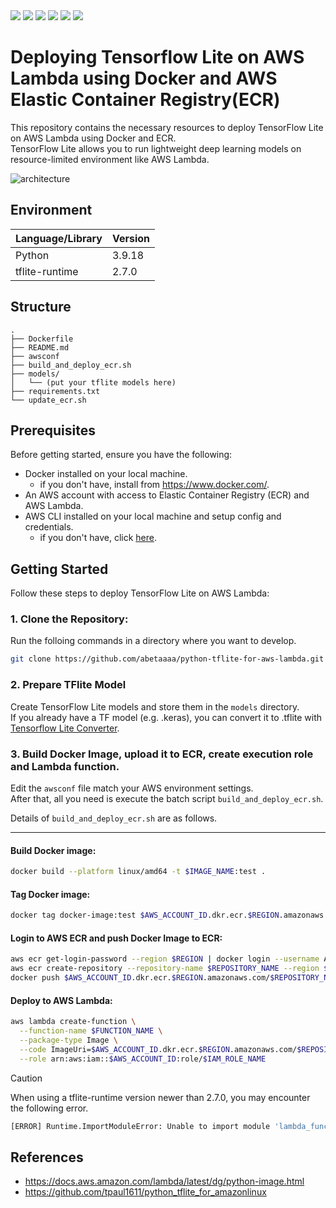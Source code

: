 <div id="top">

<img src="https://img.shields.io/badge/Python-3776AB.svg?logo=python&logoColor=white">
<img src="https://img.shields.io/badge/-AWS%20Lambda-232F3E.svg?logo=awslambda&style=flat">
<img src="https://img.shields.io/badge/-AWS%20ECR-232F3E.svg?logo=amazonecs&style=flat">
<img src="https://img.shields.io/badge/-Docker-2496ED.svg?logo=docker&logoColor=white">
<img src="https://img.shields.io/badge/-TensorFlow%20Lite-FF6F00?logo=tensorflow&logoColor=white">
<img src="https://img.shields.io/badge/-WSL2-E95420?logo=ubuntu&logoColor=white">

</br>
</div>

# Deploying Tensorflow Lite on AWS Lambda using Docker and AWS Elastic Container Registry(ECR)
This repository contains the necessary resources to deploy TensorFlow Lite on AWS Lambda using Docker and ECR.  
TensorFlow Lite allows you to run lightweight deep learning models on resource-limited environment like AWS Lambda.  

![architecture](https://github.com/abetaaaa/python-tflite-for-aws-lambda/assets/78013610/d350841c-ab3d-447d-a638-550865201dbf)


## Environment
| Language/Library   | Version |
| ------------------ | ------- | 
| Python             | 3.9.18  |
| tflite-runtime     | 2.7.0   |

## Structure
```
.  
├── Dockerfile  
├── README.md  
├── awsconf
├── build_and_deploy_ecr.sh
├── models/  
│   └── (put your tflite models here)  
├── requirements.txt  
└── update_ecr.sh  
```

## Prerequisites
Before getting started, ensure you have the following:
- Docker installed on your local machine.
    - if you don't have, install from https://www.docker.com/.
- An AWS account with access to Elastic Container Registry (ECR) and AWS Lambda.
- AWS CLI installed on your local machine and setup config and credentials.
    - if you don't have, click [here](https://docs.aws.amazon.com/latest/cli/latest/userguide/getting-started-install.html).


## Getting Started

Follow these steps to deploy TensorFlow Lite on AWS Lambda:

### 1. Clone the Repository:
Run the folloing commands in a directory where you want to develop.
```bash
git clone https://github.com/abetaaaa/python-tflite-for-aws-lambda.git
```

### 2. Prepare TFlite Model
Create TensorFlow Lite models and store them in the `models` directory.  
If you already have a TF model (e.g. .keras), you can convert it to .tflite with [Tensorflow Lite Converter](https://www.tensorflow.org/lite/models/convert).


### 3. Build Docker Image, upload it to ECR, create execution role and Lambda function.
Edit the `awsconf` file match your AWS environment settings.  
After that, all you need is execute the batch script `build_and_deploy_ecr.sh`.  

Details of `build_and_deploy_ecr.sh` are as follows.

---

#### Build Docker image:
```sh
docker build --platform linux/amd64 -t $IMAGE_NAME:test .
``` 

#### Tag Docker image:
```sh
docker tag docker-image:test $AWS_ACCOUNT_ID.dkr.ecr.$REGION.amazonaws.com/$REPOSITORY_NAME:latest
```

#### Login to AWS ECR and push Docker Image to ECR:
```sh
aws ecr get-login-password --region $REGION | docker login --username AWS --password-stdin $AWS_ACCOUNT_ID.dkr.ecr.$REGION.amazonaws.com
aws ecr create-repository --repository-name $REPOSITORY_NAME --region $REGION --image-scanning-configuration scanOnPush=true --image-tag-mutability MUTABLE
docker push $AWS_ACCOUNT_ID.dkr.ecr.$REGION.amazonaws.com/$REPOSITORY_NAME:latest
```

#### Deploy to AWS Lambda:
```sh
aws lambda create-function \
  --function-name $FUNCTION_NAME \
  --package-type Image \
  --code ImageUri=$AWS_ACCOUNT_ID.dkr.ecr.$REGION.amazonaws.com/$REPOSITORY_NAME:latest \
  --role arn:aws:iam::$AWS_ACCOUNT_ID:role/$IAM_ROLE_NAME
```


> [!CAUTION]
> When using a tflite-runtime version newer than 2.7.0, you may encounter the following error.  
>```bash
>[ERROR] Runtime.ImportModuleError: Unable to import module 'lambda_function': /lib64/libm.so.6: version 'GLIBC_2.27' not found (required by /opt/python/lib/python3.9/site-packages/tflite_runtime/_pywrap_tensorflow_interpreter_wrapper.so)
>```

## References
- https://docs.aws.amazon.com/lambda/latest/dg/python-image.html
- https://github.com/tpaul1611/python_tflite_for_amazonlinux 
